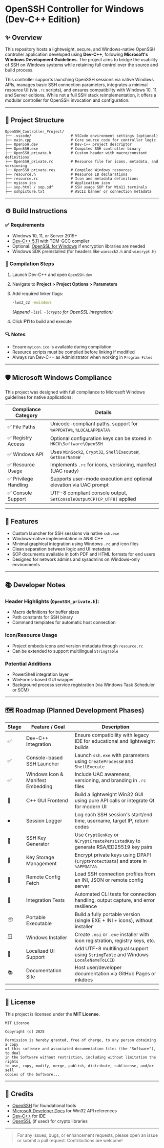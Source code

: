 # OpenSSH Controller for Windows (Dev-C++ Edition)

## ✨ Overview

This repository hosts a lightweight, secure, and Windows-native OpenSSH controller application developed using **Dev-C++**, following **Microsoft's Windows Development Guidelines**. The project aims to bridge the usability of SSH on Windows systems while retaining full control over the source and build process.

This controller supports launching OpenSSH sessions via native Windows APIs, manages basic SSH connection parameters, integrates a minimal resource UI (via `.rc` scripts), and ensures compatibility with Windows 10, 11, and Server editions. While not a full SSH stack reimplementation, it offers a modular controller for OpenSSH invocation and configuration.

---

## 📁 Project Structure

```
OpenSSH_Controller_Project/
├── .vscode/                  # VSCode environment settings (optional)
├── main.cpp                  # Core source code for controller logic
├── OpenSSH.dev               # Dev-C++ project descriptor
├── OpenSSH.exe               # Compiled SSH controller binary
├── OpenSSH_private.h         # Custom header with macro/constant definitions
├── OpenSSH_private.rc        # Resource file for icons, metadata, and versioning
├── OpenSSH_private.res       # Compiled Windows resources
├── resource.h                # Resource ID declarations
├── resource.rc               # Icon and metadata definitions
├── myicon.ico                # Application icon
├── sop.html / sop.pdf        # SSH usage SOP for Win11 terminals
├── sshpicture.txt            # ASCII banner or connection metadata
```

---

## ⚙️ Build Instructions

### ✅ Requirements

* Windows 10, 11, or Server 2019+
* [Dev-C++ 5.11](https://sourceforge.net/projects/orwelldevcpp/) with TDM-GCC compiler
* Optional: [OpenSSL for Windows](https://slproweb.com/products/Win32OpenSSL.html) if encryption libraries are needed
* Windows SDK preinstalled (for headers like `winsock2.h` and `wincrypt.h`)

### 🧱 Compilation Steps

1. Launch Dev-C++ and open `OpenSSH.dev`
2. Navigate to **Project > Project Options > Parameters**
3. Add required linker flags:

   ```bash
   -lws2_32 -mwindows
   ```

   *(Append `-lssl -lcrypto` for OpenSSL integration)*
4. Click **F11** to build and execute

### 🔍 Notes

* Ensure `myicon.ico` is available during compilation
* Resource scripts must be compiled before linking if modified
* Always run Dev-C++ as Administrator when working in `Program Files`

---

## 🛡 Microsoft Windows Compliance

This project was designed with full compliance to Microsoft Windows guidelines for native applications:

| Compliance Category  | Details                                                               |
| -------------------- | --------------------------------------------------------------------- |
| ✅ File Paths         | Unicode-compliant paths, support for `%APPDATA%`, `%LOCALAPPDATA%`    |
| ✅ Registry Access    | Optional configuration keys can be stored in `HKCU\Software\OpenSSH`  |
| ✅ Windows API        | Uses `WinSock2`, `Crypt32`, `ShellExecuteW`, `GetUserNameW`           |
| ✅ Resource Usage     | Implements `.rc` for icons, versioning, manifest (UAC ready)          |
| ✅ Privilege Handling | Supports user-mode execution and optional elevation via UAC prompt    |
| ✅ Console Support    | UTF-8 compliant console output, `SetConsoleOutputCP(CP_UTF8)` applied |

---

## 🚀 Features

* Custom launcher for SSH sessions via native `ssh.exe`
* Windows-native implementation in ANSI C++
* Minimal graphical integration using Windows `.rc` and icon files
* Clean separation between logic and UI metadata
* SOP documents available in both PDF and HTML formats for end users
* Designed for network admins and sysadmins on Windows-only environments

---

## 📚 Developer Notes

### Header Highlights (`OpenSSH_private.h`):

* Macro definitions for buffer sizes
* Path constants for SSH binary
* Command templates for automatic host connection

### Icon/Resource Usage

* Project embeds icons and version metadata through `resource.rc`
* Can be extended to support multilingual `StringTable`

### Potential Additions

* PowerShell integration layer
* WinForms-based GUI wrapper
* Background process service registration (via Windows Task Scheduler or SCM)

---

## 🗺 Roadmap (Planned Development Phases)

| Stage | Feature / Goal                    | Description                                                                       |
| ----- | --------------------------------- | --------------------------------------------------------------------------------- |
| ✅     | Dev-C++ Integration               | Ensure compatibility with legacy IDE for educational and lightweight builds       |
| ✅     | Console-based SSH Launcher        | Launch `ssh.exe` with parameters using `CreateProcessW` and `ShellExecute`        |
| ✅     | Windows Icon & Manifest Embedding | Include UAC awareness, versioning, and branding in `.rc` files                    |
| 🧩    | C++ GUI Frontend                  | Build a lightweight Win32 GUI using pure API calls or integrate Qt for modern UI  |
| ⏺     | Session Logger                    | Log each SSH session's start/end time, username, target IP, return codes          |
| 🔐    | SSH Key Generator                 | Use `CryptGenKey` or `NCryptCreatePersistedKey` to generate RSA/ED25519 key pairs |
| 🔄    | Key Storage Management            | Encrypt private keys using DPAPI (`CryptProtectData`) and store in `%APPDATA%`    |
| 📡    | Remote Config Fetch               | Load SSH connection profiles from an INI, JSON or remote config server            |
| 🧪    | Integration Tests                 | Automated CLI tests for connection handling, output capture, and error resilience |
| 📦    | Portable Executable               | Build a fully portable version (single EXE + INI + icons), without installer      |
| 🪟    | Windows Installer                 | Create `.msi` or `.exe` installer with icon registration, registry keys, etc.     |
| 📜    | Localized UI Support              | Add UTF-8 multilingual support using `StringTable` and Windows `LocaleNameToLCID` |
| 📚    | Documentation Site                | Host user/developer documentation via GitHub Pages or mkdocs                      |

---

## 📄 License

This project is licensed under the **MIT License**.

```
MIT License

Copyright (c) 2025

Permission is hereby granted, free of charge, to any person obtaining a copy
of this software and associated documentation files (the "Software"), to deal
in the Software without restriction, including without limitation the rights
to use, copy, modify, merge, publish, distribute, sublicense, and/or sell
copies of the Software...
```

---

## 🙏 Credits

* [OpenSSH](https://www.openssh.com/) for foundational tools
* [Microsoft Developer Docs](https://learn.microsoft.com/) for Win32 API references
* [Dev-C++](https://sourceforge.net/projects/orwelldevcpp/) for IDE
* [OpenSSL](https://www.openssl.org/) (if used) for crypto libraries

---

> For any issues, bugs, or enhancement requests, please open an issue or submit a pull request. Contributions are welcome!
